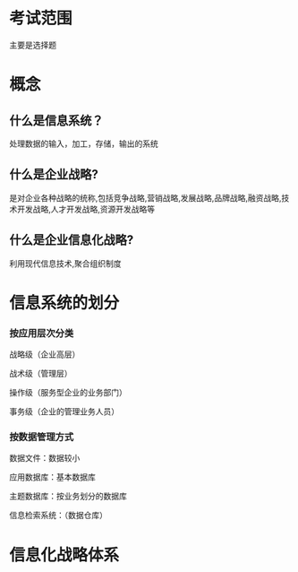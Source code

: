 # 考试范围

主要是选择题

# 概念

## 什么是信息系统？

处理数据的输入，加工，存储，输出的系统

## 什么是企业战略?

是对企业各种战略的统称,包括竞争战略,营销战略,发展战略,品牌战略,融资战略,技术开发战略,人才开发战略,资源开发战略等

## 什么是企业信息化战略?

利用现代信息技术,聚合组织制度

# 信息系统的划分

### 按应用层次分类

战略级（企业高层）

战术级（管理层）

操作级（服务型企业的业务部门）

事务级（企业的管理业务人员）

### 按数据管理方式

数据文件：数据较小

应用数据库：基本数据库

主题数据库：按业务划分的数据库

信息检索系统：（数据仓库）



# 信息化战略体系

